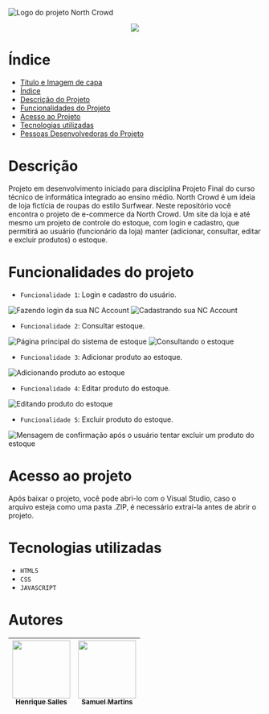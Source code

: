 ![Logo do projeto North Crowd](https://user-images.githubusercontent.com/62960702/204157416-0fc10931-cfab-46dc-9bb0-8cbff61899d5.png)

<p align="center">
<img src="http://img.shields.io/static/v1?label=STATUS&message=EM%20DESENVOLVIMENTO&color=GREEN&style=for-the-badge"/>
</p>

# Índice 

* [Título e Imagem de capa](#Título-e-Imagem-de-capa)
* [Índice](#índice)
* [Descrição do Projeto](#descrição)
* [Funcionalidades do Projeto](#funcionalidades-do-projeto)
* [Acesso ao Projeto](#acesso-ao-projeto)
* [Tecnologias utilizadas](#tecnologias-utilizadas)
* [Pessoas Desenvolvedoras do Projeto](#autores)

# Descrição

Projeto em desenvolvimento iniciado para disciplina Projeto Final do curso técnico de informática integrado ao ensino médio. North Crowd é um ideia de loja fictícia de
roupas do estilo Surfwear. Neste repositório você encontra o projeto de e-commerce da North Crowd. Um site da loja e até mesmo um projeto de controle do estoque, com login
e cadastro, que permitirá ao usuário (funcionário da loja) manter (adicionar, consultar, editar e excluir produtos) o estoque.

# Funcionalidades do projeto

- `Funcionalidade 1`: Login e cadastro do usuário.

![Fazendo login da sua NC Account](https://user-images.githubusercontent.com/62960702/204160186-acf886c9-fdb6-4f35-b486-d29fd1161531.png)
![Cadastrando sua NC Account](https://user-images.githubusercontent.com/62960702/204160189-959f6190-7a4b-4e15-b6ac-f58d2748f4a8.png)

- `Funcionalidade 2`: Consultar estoque.

![Página principal do sistema de estoque](https://user-images.githubusercontent.com/62960702/204160223-88987c9c-3f72-4ab6-b316-8ece4db2fef0.png)
![Consultando o estoque](https://user-images.githubusercontent.com/62960702/204160228-5adfb0c6-9b4b-4a7e-a490-45d41974f4aa.png)

- `Funcionalidade 3`: Adicionar produto ao estoque.

![Adicionando produto ao estoque](https://user-images.githubusercontent.com/62960702/204160249-64629eb1-882f-44d4-adef-26727a93accd.png)

- `Funcionalidade 4`: Editar produto do estoque.

![Editando produto do estoque](https://user-images.githubusercontent.com/62960702/204160263-1649c574-1950-42fb-8c03-6bd5fe1d049f.png)

- `Funcionalidade 5`: Excluir produto do estoque.

![Mensagem de confirmação após o usuário tentar excluir um produto do estoque](https://user-images.githubusercontent.com/62960702/204160275-cfe27f24-5c4b-49f3-8178-398a2dd99c09.png)

# Acesso ao projeto

Após baixar o projeto, você pode abri-lo com o Visual Studio, caso o arquivo esteja como uma pasta .ZIP, é necessário extraí-la antes de abrir o projeto.

# Tecnologias utilizadas

* `HTML5`
* `CSS`
* `JAVASCRIPT`

# Autores
| [<img src="https://user-images.githubusercontent.com/62960702/204162297-97b01b7d-7c96-4b1e-bb11-d6848c06b746.jpeg" width=115><br><sub>Henrique Salles</sub>](https://github.com/Henrique-Salles) |  [<img src="https://user-images.githubusercontent.com/62960702/204170527-da49a3b0-df72-4b75-b95e-cf91c101334e.jpeg" width=115><br><sub>Samuel Martins</sub>](https://github.com/samuelmrtns) |
| :---: | :---: |
